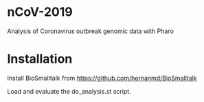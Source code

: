 # nCoV-2019

Analysis of Coronavirus outbreak genomic data with Pharo

# Installation

Install BioSmalltalk from https://github.com/hernanmd/BioSmalltalk

Load and evaluate the do_analysis.st script.

